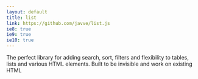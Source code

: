 ```yaml
---
layout: default
title: list 
link: https://github.com/javve/list.js
ie8: true
ie9: true
ie10: true
---
```

The perfect library for adding search, sort, filters and flexibility to tables, lists and various HTML elements. Built to be invisible and work on existing HTML
